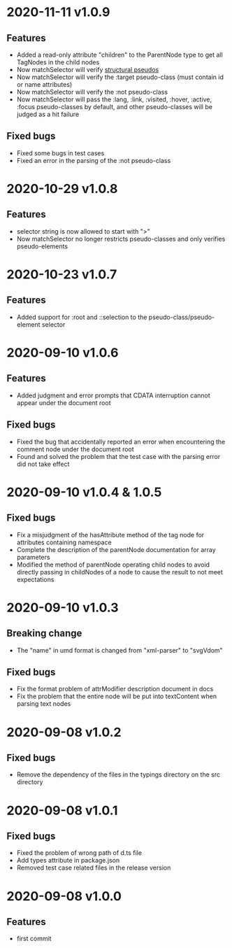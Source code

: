 # 2020-11-11 v1.0.9

## Features

- Added a read-only attribute "children" to the ParentNode type to get all TagNodes in the child nodes
- Now matchSelector will verify [structural pseudos](TODO：https://drafts.csswg.org/selectors-4/#structural-pseudos)
- Now matchSelector will verify the :target pseudo-class (must contain id or name attributes)
- Now matchSelector will verify the :not pseudo-class
- Now matchSelector will pass the :lang, :link, :visited, :hover, :active, :focus pseudo-classes by default, and other pseudo-classes will be judged as a hit failure

## Fixed bugs

- Fixed some bugs in test cases
- Fixed an error in the parsing of the :not pseudo-class

# 2020-10-29 v1.0.8

## Features

- selector string is now allowed to start with ">"
- Now matchSelector no longer restricts pseudo-classes and only verifies pseudo-elements

# 2020-10-23 v1.0.7

## Features

- Added support for :root and ::selection to the pseudo-class/pseudo-element selector

# 2020-09-10 v1.0.6

## Features

- Added judgment and error prompts that CDATA interruption cannot appear under the document root

## Fixed bugs

- Fixed the bug that accidentally reported an error when encountering the comment node under the document root
- Found and solved the problem that the test case with the parsing error did not take effect

# 2020-09-10 v1.0.4 & 1.0.5

## Fixed bugs

- Fix a misjudgment of the hasAttribute method of the tag node for attributes containing namespace
- Complete the description of the parentNode documentation for array parameters
- Modified the method of parentNode operating child nodes to avoid directly passing in childNodes of a node to cause the result to not meet expectations

# 2020-09-10 v1.0.3

## Breaking change

- The "name" in umd format is changed from "xml-parser" to "svgVdom"

## Fixed bugs

- Fix the format problem of attrModifier description document in docs
- Fix the problem that the entire node will be put into textContent when parsing text nodes

# 2020-09-08 v1.0.2

## Fixed bugs

- Remove the dependency of the files in the typings directory on the src directory

# 2020-09-08 v1.0.1

## Fixed bugs

- Fixed the problem of wrong path of d.ts file
- Add types attribute in package.json
- Removed test case related files in the release version

# 2020-09-08 v1.0.0

## Features

- first commit
